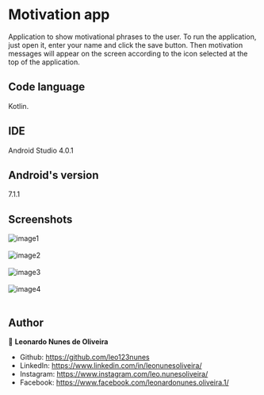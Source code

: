 # Motivation app
Application to show motivational phrases to the user. To run the application, just open it, enter your name and click the save button. Then motivation messages will appear on the screen according to the icon selected at the top of the application.

## Code language
Kotlin.

## IDE
Android Studio 4.0.1

## Android's version
7.1.1

## Screenshots
![image1](https://user-images.githubusercontent.com/53942734/143712341-2c9e3361-b3ad-4082-bcc1-6e15e30fec2f.png)<br></br>
![image2](https://user-images.githubusercontent.com/53942734/143712354-5728d279-040f-4e83-aa69-9603aeaaef85.png)<br></br>
![image3](https://user-images.githubusercontent.com/53942734/143712361-7add47af-bcde-4fff-8e01-41d6f2695df9.png)<br></br>
![image4](https://user-images.githubusercontent.com/53942734/143712367-e298cdd4-3a07-4638-bea4-20916ed8feed.png)<br></br>

## Author

👤 **Leonardo Nunes de Oliveira**

* Github: https://github.com/leo123nunes
* LinkedIn: https://www.linkedin.com/in/leonunesoliveira/
* Instagram: https://www.instagram.com/leo.nunesoliveira/
* Facebook: https://www.facebook.com/leonardonunes.oliveira.1/
